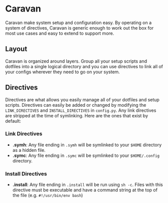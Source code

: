 # Caravan

Caravan make system setup and configuration easy. By operating on a system of directives, Caravan is generic enough to work out the box for most use cases and easy to extend to support more.

## Layout
Caravan is organized around layers. Group all your setup scripts and dotfiles into a single logical directory and you can use directives to link all of your configs wherever they need to go on your system.

## Directives
Directives are what allows you easily manage all of your dotfiles and setup scripts. Directives can easily be added or changed by modifying the `LINK_DIRECTIVES` and `INSTALL_DIRECTIVES` in `config.py`. Any link directives are stripped at the time of symlinking.
Here are the ones that exist by default:
### Link Directives
* **.symh**: Any file ending in `.symh` will be symlinked to your `$HOME` directory as a hidden file.
* **.symc**: Any file ending in `.symc` will be symlinked to your `$HOME/.config` directory. 
### Install Directives
* **.install**: Any file ending in `.install` will be run using `sh -c`. Files with this directive must be executable and have a command string at the top of the file (e.g. `#!/usr/bin/env bash`)
